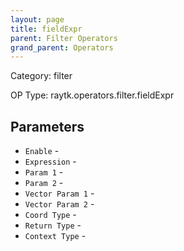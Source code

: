 ```yaml
---
layout: page
title: fieldExpr
parent: Filter Operators
grand_parent: Operators
---
```


Category: filter

OP Type: raytk.operators.filter.fieldExpr

## Parameters

* `Enable` - 
* `Expression` - 
* `Param 1` - 
* `Param 2` - 
* `Vector Param 1` - 
* `Vector Param 2` - 
* `Coord Type` - 
* `Return Type` - 
* `Context Type` -
